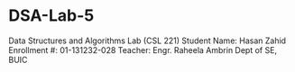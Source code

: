 # DSA-Lab-5
Data Structures and Algorithms Lab (CSL 221) Student Name: Hasan Zahid Enrollment #: 01-131232-028 Teacher: Engr. Raheela Ambrin Dept of SE, BUIC
